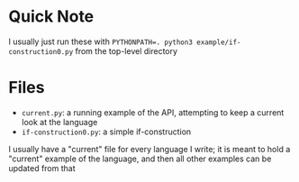 # Quick Note

I usually just run these with `PYTHONPATH=. python3 example/if-construction0.py` from the top-level directory

# Files

- `current.py`: a running example of the API, attempting to keep a current look at the language
- `if-construction0.py`: a simple if-construction

I usually have a "current" file for every language I write; it is meant to hold a "current" example of the language, and then
all other examples can be updated from that
